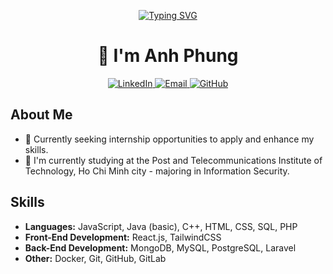 <!-- Typing SVG -->
<p align="center">
  <a href="https://git.io/typing-svg">
    <img src="https://readme-typing-svg.herokuapp.com?font=Fira+Code&color=1AA6B7&size=24&center=true&vCenter=true&lines=Hello%2C+welcome+to+my+GitHub!" alt="Typing SVG" />
  </a>
</p>

<!-- Title -->
<h1 align="center">👋 I'm Anh Phung</h1>

<!-- Badges -->
<p align="center">
  <a href="https://www.linkedin.com/in/anh-phung-362a95313">
    <img src="https://img.shields.io/badge/-LinkedIn-blue?style=flat-square&logo=Linkedin&logoColor=white&link=https://www.linkedin.com/in/anh-phung-362a95313" alt="LinkedIn">
  </a>
  <a href="mailto:pphung147@gmail.com">
    <img src="https://img.shields.io/badge/-Email-red?style=flat-square&logo=Gmail&logoColor=white" alt="Email">
  </a>
  <a href="https://github.com/Anhphung14/vap">
    <img src="https://img.shields.io/badge/-GitHub-black?style=flat-square&logo=Github&logoColor=white&link=https://github.com/Anhphung14/vap" alt="GitHub">
  </a>
</p>

<!-- About Me -->
## About Me
- 💼 Currently seeking internship opportunities to apply and enhance my skills.
- 🌱 I'm currently studying at the Post and Telecommunications Institute of Technology, Ho Chi Minh city - majoring in Information Security.
  
<!-- Skills -->
## Skills
- **Languages:** JavaScript, Java (basic), C++, HTML, CSS, SQL, PHP
- **Front-End Development:** React.js, TailwindCSS
- **Back-End Development:** MongoDB, MySQL, PostgreSQL, Laravel
- **Other:** Docker, Git, GitHub, GitLab
  
